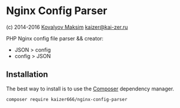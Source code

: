# Nginx Config Parser

(c) 2014-2016 [Kovalyov Maksim](https://blog.kai-zer.ru) <kaizer@kai-zer.ru>

PHP Nginx config file parser && creator:
 - JSON > config 
 - config > JSON

## Installation

The best way to install is to use the [Composer](https://getcomposer.org/) dependency manager.

```
composer require kaizer666/nginx-config-parser
```